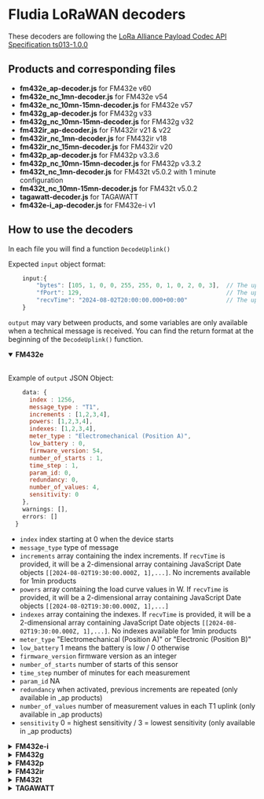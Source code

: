 # Fludia LoRaWAN decoders

These decoders are following the [LoRa Alliance Payload Codec API Specification ts013-1.0.0](https://resources.lora-alliance.org/home/ts013-1-0-0-payload-codec-api)

## Products and corresponding files

- **fm432e_ap-decoder.js** for FM432e v60
- **fm432e_nc_1mn-decoder.js** for FM432e v54
- **fm432e_nc_10mn-15mn-decoder.js** for FM432e v57
- **fm432g_ap-decoder.js** for FM432g v33
- **fm432g_nc_10mn-15mn-decoder.js** for FM432g v32
- **fm432ir_ap-decoder.js** for FM432ir v21 & v22
- **fm432ir_nc_1mn-decoder.js** for FM432ir v18
- **fm432ir_nc_15mn-decoder.js** for FM432ir v20
- **fm432p_ap-decoder.js** for FM432p v3.3.6
- **fm432p_nc_10mn-15mn-decoder.js** for FM432p v3.3.2
- **fm432t_nc_1mn-decoder.js** for FM432t v5.0.2 with 1 minute configuration
- **fm432t_nc_10mn-15mn-decoder.js** for FM432t v5.0.2
- **tagawatt-decoder.js** for TAGAWATT
- **fm432e-i_ap-decoder.js** for FM432e-i v1

## How to use the decoders  

In each file you will find a function `DecodeUplink()`  

Expected `input` object format:  

```javascript
    input:{
        "bytes": [105, 1, 0, 0, 255, 255, 0, 1, 0, 2, 0, 3],  // The uplink payload byte array, where each byte is represented by an integer
        "fPort": 129,                                         // The uplink message LoRaWAN fPort (always 129 in our products)
        "recvTime": "2024-08-02T20:00:00.000+00:00"           // The uplink message timestamp recorded by the LoRaWAN network server as a JavaScript Date object
    }
```

`output` may vary between products, and some variables are only available when a technical message is received. You can find the return format at the beginning of the `DecodeUplink()` function.

<details open>
<summary><strong>FM432e</strong></summary>
<br>  

Example of `output` JSON Object:

```javascript
    data: {
      index : 1256,
      message_type : "T1",
      increments : [1,2,3,4],
      powers: [1,2,3,4],
      indexes: [1,2,3,4],         
      meter_type : "Electromechanical (Position A)",
      low_battery : 0,
      firmware_version: 54,
      number_of_starts : 1,
      time_step : 1,
      param_id: 0,
      redundancy: 0,
      number_of_values: 4,
      sensitivity: 0
    },
    warnings: [],
    errors: []
  }
```

  * `index` index starting at 0 when the device starts  
  * `message_type` type of message  
  * `increments` array containing the index increments. If `recvTime` is provided, it will be a 2-dimensional array containing JavaScript Date objects ```[[2024-08-02T19:30:00.000Z, 1],...]```. No increments available for 1min products  
  * `powers` array containing the load curve values in W. If `recvTime` is provided, it will be a 2-dimensional array containing JavaScript Date objects ```[[2024-08-02T19:30:00.000Z, 1],...]```   
  * `indexes` array containing the indexes. If `recvTime` is provided, it will be a 2-dimensional array containing JavaScript Date objects ```[[2024-08-02T19:30:00.000Z, 1],...]```. No indexes available for 1min products  
  * `meter_type` "Electromechanical (Position A)" or "Electronic (Position B)"  
  * `low_battery` 1 means the battery is low / 0 otherwise  
  * `firmware_version` firmware version as an integer  
  * `number_of_starts` number of starts of this sensor  
  * `time_step` number of minutes for each measurement  
  * `param_id` NA   
  * `redundancy` when activated, previous increments are repeated (only available in _ap products)  
  * `number_of_values` number of measurement values in each T1 uplink (only available in _ap products)  
  * `sensitivity` 0 = highest sensitivity / 3 = lowest sensitivity (only available in _ap products)  
</details>

<details>
<summary><strong>FM432e-i</strong></summary>
<br>  

Example of `output` JSON Object:

```javascript
    data: {
      index : 1256,
      message_type : "T1",
      increments : [1,2,3,4],
      powers: [1,2,3,4],
      indexes: [1,2,3,4],         
      meter_type : "Electromechanical (Position A)",
      low_battery : 0,
      firmware_version: 54,
      number_of_starts : 1,
      time_step : 1,
      param_id: 0,
      redundancy: 0,
      number_of_values: 4,
      sensitivity: 0
    },
    warnings: [],
    errors: []
  }
```

  * `index` index starting at 0 when the device starts  
  * `message_type` type of message  
  * `increments` array containing the index increments. If `recvTime` is provided, it will be a 2-dimensional array containing JavaScript Date objects ```[[2024-08-02T19:30:00.000Z, 1],...]```. No increments available for 1min products  
  * `powers` array containing the load curve values in W. If `recvTime` is provided, it will be a 2-dimensional array containing JavaScript Date objects ```[[2024-08-02T19:30:00.000Z, 1],...]```   
  * `indexes` array containing the indexes. If `recvTime` is provided, it will be a 2-dimensional array containing JavaScript Date objects ```[[2024-08-02T19:30:00.000Z, 1],...]```. No indexes available for 1min products  
  * `meter_type` "Electromechanical (Position A)" or "Electronic (Position B)"  
  * `low_battery` 1 means the battery is low / 0 otherwise  
  * `firmware_version` firmware version as an integer  
  * `number_of_starts` number of starts of this sensor  
  * `time_step` number of minutes for each measurement  
  * `param_id` NA   
  * `redundancy` when activated, previous increments are repeated (only available in _ap products)  
  * `number_of_values` number of measurement values in each T1 uplink (only available in _ap products)  
  * `sensitivity` 0 = highest sensitivity / 3 = lowest sensitivity (only available in _ap products)  
</details>

<details>
<summary><strong>FM432g</strong></summary>
<br>  

Example of `output` JSON Object:

```javascript
    data: {
      index : 1256,
      message_type : "T1",
      increments : [1,2,3,4],
      indexes: [1,2,3,4],         
      meter_type : "Gas",
      firmware_version: 54,
      number_of_starts : 1,
      time_step : 1,
      param_id: 0,
      redundancy: 0,
      number_of_values: 4
    },
    warnings: [],
    errors: []
  }
```

  * `index` index starting at 0 when the device starts  
  * `message_type` type of message  
  * `increments` array containing the index increments. If `recvTime` is provided, it will be a 2-dimensional array containing JavaScript Date objects ```[[2024-08-02T19:30:00.000Z, 1],...]```.  
  * `indexes` array containing the indexes. If `recvTime` is provided, it will be a 2-dimensional array containing JavaScript Date objects ```[[2024-08-02T19:30:00.000Z, 1],...]```.  
  * `meter_type` "Gas"  
  * `firmware_version` firmware version as an integer  
  * `number_of_starts` number of starts of this sensor  
  * `time_step` number of minutes for each measurement  
  * `param_id` NA  
  * `redundancy` when activated, previous increments are repeated (only available in _ap products)  
  * `number_of_values` number of measurement values in each T1 uplink (only available in _ap products)  
</details>

<details>
<summary><strong>FM432p</strong></summary>
<br>  

Example of `output` JSON Object:

```javascript
    data: {
      index : 1256,
      message_type : "T1",
      increments : [1,2,3,4],
      indexes: [1,2,3,4],         
      meter_type : "Pulse",
      firmware_version: "3.3.6",
      number_of_starts : 1,
      time_step : 1,
      redundancy: 0,
      number_of_values: 4
    },
    warnings: [],
    errors: []
  }
```

  * `index` index starting at 0 when the device starts  
  * `message_type` type of message  
  * `increments` array containing the index increments. If `recvTime` is provided, it will be a 2-dimensional array containing JavaScript Date objects ```[[2024-08-02T19:30:00.000Z, 1],...]```.  
  * `indexes` array containing the indexes. If `recvTime` is provided, it will be a 2-dimensional array containing JavaScript Date objects ```[[2024-08-02T19:30:00.000Z, 1],...]```.  
  * `meter_type` "Pulse"  
  * `firmware_version` firmware version as a string    
  * `number_of_starts` number of starts of this sensor  
  * `time_step` number of minutes for each measurement  
  * `redundancy` when activated, previous increments are repeated (only available in _ap products)  
  * `number_of_values` number of measurement values in each T1 uplink (only available in _ap products)
</details>

<details>
<summary><strong>FM432ir</strong></summary>
<br>

Example of `output` JSON Object:

```javascript
    data: {
      index : 1256,
      message_type : "T1",
      increments : [1,2,3,4],
      powers: [1,2,3,4],
      indexes: [1,2,3,4],         
      meter_type : "Electromechanical (Position A)",
      low_battery : 0,
      firmware_version: 54,
      number_of_starts : 1,
      time_step : 1,
      scaler_e_pos: 0.1,
      scaler_e_sum: null,
      scaler_e_neg: 0.1,
      obis: "E-POS values (OBIS code 1.8.0)",
      param_id: 0,
      redundancy: 0,
      number_of_values: 4,
      sensitivity: 0
    },
    warnings: [],
    errors: []
  }
```

  * `index` The index starts at 0 when the device powers on for Electromechanical meters, and reflects the actual meter index if using mME. If "E_POS and E_NEG" is activated, this variable will become an object in the format ```{e_pos: 1, e_neg: 2}```    
  * `message_type` type of message  
  * `increments` array containing the index increments. If `recvTime` is provided, it will be a 2-dimensional array containing JavaScript Date objects ```[[2024-08-02T19:30:00.000Z, 1],...]``` If "E_POS and E_NEG" is activated you will found two 2-dimensional arrays (first one for OBIS code 1.8.0, second one for OBIS code 2.8.0): ```[[[2024-08-02T19:30:00.000Z, 1],...],[[2024-08-02T19:30:00.000Z, 1],...]]```   
  * `powers` array containing the load curve values in W. If `recvTime` is provided, it will be a 2-dimensional array containing JavaScript Date objects ```[[2024-08-02T19:30:00.000Z, 1],...]``` If "E_POS and E_NEG" is activated you will found two 2-dimensional arrays (first one for OBIS code 1.8.0, second one for OBIS code 2.8.0): ```[[[2024-08-02T19:30:00.000Z, 1],...],[[2024-08-02T19:30:00.000Z, 1],...]]```   
  * `indexes` array containing the indexes. If `recvTime` is provided, it will be a 2-dimensional array containing JavaScript Date objects ```[[2024-08-02T19:30:00.000Z, 1],...]``` If "E_POS and E_NEG" is activated you will found two 2-dimensional arrays (first one for OBIS code 1.8.0, second one for OBIS code 2.8.0): ```[[[2024-08-02T19:30:00.000Z, 1],...],[[2024-08-02T19:30:00.000Z, 1],...]]```   
  * `meter_type` "Electromechanical (Position A)" or "mME (Position B)"  
  * `low_battery` 1 means the battery is low / 0 otherwise  
  * `firmware_version` firmware version as an integer  
  * `number_of_starts` number of starts of this sensor  
  * `time_step` number of minutes for each measurement  
  * `scaler_e_pos` scaler for obis code 1.8.0    
  * `scaler_e_sum` scaler for obis code 16.8.0    
  * `scaler_e_neg` scaler for obis code 2.8.0    
  * `obis` "E-POS values (OBIS code 1.8.0)" / "E-SUM values (OBIS code 16.8.0)" / "E-NEG values (OBIS code Z.8.0)" / "E-POS values (OBIS code 1.8.0) and E-NEG values (OBIS code 2.8.0)"    
  * `param_id` NA   
  * `redundancy` when activated, previous increments are repeated (only available in _ap products)  
  * `number_of_values` number of measurement values in each T1 uplink (only available in _ap products)  
  * `sensitivity` 0 = highest sensitivity / 3 = lowest sensitivity (only available in _ap products)
</details>

<details>
<summary><strong>FM432t</strong></summary>
<br>   

Example of `output` JSON Object:

```javascript
    data: {
      message_type : "T1",
      temperatures : [20.12,20.24,23,22.5],        
      meter_type : "Temperature",
      firmware_version: "5.0.2",
      max_temp: 18.5,
      min_temp: 21.5,
      max_temp_variation: 0.5,
      sampling : "average"
    },
    warnings: [],
    errors: []
  }
```

  * `message_type` type of message  
  * `temperatures` array containing the temperatures in °C. If `recvTime` is provided, it will be a 2-dimensional array containing JavaScript Date objects ```[[2024-08-02T19:30:00.000Z, 20.5],...]```.  
  * `meter_type` "Temperature"  
  * `firmware_version` firmware version as a string    
  * `max_temp` maximum temperature recorded in the last 24h    
  * `min_temp` minimum temperature recorded in the last 24h     
  * `max_temp_variation` maximum variation recorded in the last 24h  
  * `sampling` "average" values or "instantaneous"  
</details>

<details>
<summary><strong>TAGAWATT</strong></summary>
<br>   

Example of `output` JSON Object:

```javascript
    data: {
      time_shifting : 0,
      message_type : "T1",        
      tags : [{
        id_tag: 44559,
        id_tag_str: "0000ae0f",
        cumulative_energy: 15226,
      },
      {
        id_tag: 44558,
        id_tag_str: "0000ae0e",
        cumulative_current: 152.26,
      }],
    },
    warnings: [],
    errors: []
  }
```

  * `time_shifting` (integer): Delay in minutes before the data was actually sent (used for time correction, e.g., in case of buffering or transmission delay). A value of 0 means real-time or no shift.
  * `message_type` (string): Type of message. Example: "T1" for standard telemetry.
  * `tags` (array): Array of tag objects (sensors) containing measurement data.
    * `id_tag` (integer): Internal numeric identifier of the tag.
    * `id_tag_str` (string): Hexadecimal string identifier (used in MQTT topics and interfaces).
    * `cumulative_energy ` (integer, optional): Energy in Wh, present only for power tags.  
    * `cumulative_current ` (float, optional): Current in A, present only for current tags.  
    * Tags without `cumulative_energy` or `cumulative_current` are typically voltage tags.  
</details>
